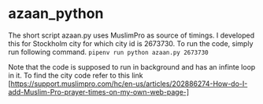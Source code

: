 # azaan_python

The short script azaan.py uses MuslimPro as source of timings. I developed this for Stockholm city for which city id is 2673730. 
To run the code, simply run following command.
`pipenv run python azaan.py 2673730`

Note that the code is supposed to run in background and has an infinte loop in it.
To find the city code refer to this link [https://support.muslimpro.com/hc/en-us/articles/202886274-How-do-I-add-Muslim-Pro-prayer-times-on-my-own-web-page-]
